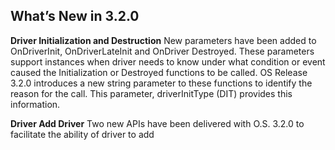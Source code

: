 
## What’s New in 3.2.0

**Driver Initialization and Destruction**
New parameters have been added to OnDriverInit, OnDriverLateInit and OnDriver Destroyed. These parameters support instances when driver needs to know under what condition or event caused the Initialization or Destroyed functions to be called. OS Release 3.2.0 introduces a new string parameter to these functions to identify the reason for the call. This parameter, driverInitType (DIT) provides this information.

**Driver Add Driver**
Two new APIs have been delivered with O.S. 3.2.0 to facilitate the ability of driver to add
